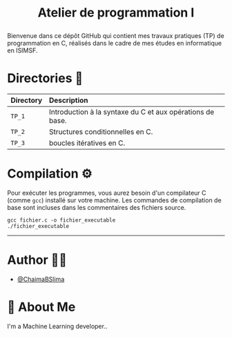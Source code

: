  <h1><p align="center"> Atelier de programmation I </h1></p></font>

Bienvenue dans ce dépôt GitHub qui contient mes travaux pratiques (TP) de programmation en C, réalisés dans le cadre de mes études en informatique en ISIMSF.

# Directories :open_file_folder:

| Directory |  Description             |
| :-------- |  :------------------------- |
| `TP_1` | Introduction à la syntaxe du C et aux opérations de base.  |
| `TP_2` | Structures conditionnelles en C.  |
| `TP_3` | boucles itératives en C.  |

# Compilation :gear:

Pour exécuter les programmes, vous aurez besoin d'un compilateur C (comme `gcc`) installé sur votre machine. Les commandes de compilation de base sont incluses dans les commentaires des fichiers source.

```
gcc fichier.c -o fichier_executable
./fichier_executable
```

***
# Author :woman_technologist:

- [@ChaimaBSlima](https://github.com/ChaimaBSlima)


# 🚀 About Me
I'm a Machine Learning developer..  